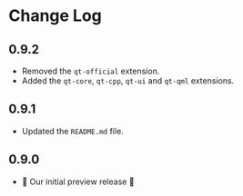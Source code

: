 # Change Log

## 0.9.2

- Removed the `qt-official` extension.
- Added the `qt-core`, `qt-cpp`, `qt-ui` and `qt-qml` extensions.

## 0.9.1

- Updated the `README.md` file.

## 0.9.0

- 🎉 Our initial preview release 🎉
